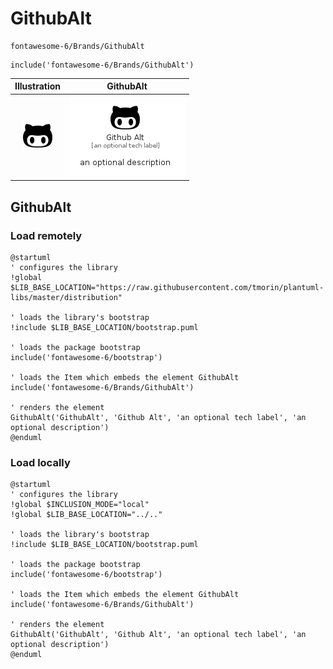 # GithubAlt


```text
fontawesome-6/Brands/GithubAlt
```

```text
include('fontawesome-6/Brands/GithubAlt')
```



| Illustration | GithubAlt |
| :---: | :---: |
| ![illustration for Illustration](../../fontawesome-6/Brands/GithubAlt.png) | ![illustration for GithubAlt](../../fontawesome-6/Brands/GithubAlt.Local.png) |




## GithubAlt

### Load remotely
```plantuml
@startuml
' configures the library
!global $LIB_BASE_LOCATION="https://raw.githubusercontent.com/tmorin/plantuml-libs/master/distribution"

' loads the library's bootstrap
!include $LIB_BASE_LOCATION/bootstrap.puml

' loads the package bootstrap
include('fontawesome-6/bootstrap')

' loads the Item which embeds the element GithubAlt
include('fontawesome-6/Brands/GithubAlt')

' renders the element
GithubAlt('GithubAlt', 'Github Alt', 'an optional tech label', 'an optional description')
@enduml
```

### Load locally
```plantuml
@startuml
' configures the library
!global $INCLUSION_MODE="local"
!global $LIB_BASE_LOCATION="../.."

' loads the library's bootstrap
!include $LIB_BASE_LOCATION/bootstrap.puml

' loads the package bootstrap
include('fontawesome-6/bootstrap')

' loads the Item which embeds the element GithubAlt
include('fontawesome-6/Brands/GithubAlt')

' renders the element
GithubAlt('GithubAlt', 'Github Alt', 'an optional tech label', 'an optional description')
@enduml
```

